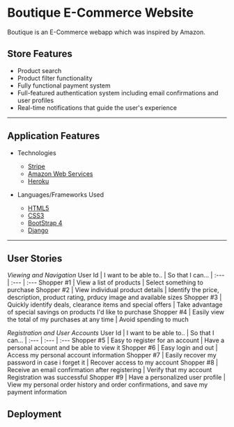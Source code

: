 # Boutique E-Commerce Website


Boutique is an E-Commerce webapp which was inspired by Amazon.

## Store Features
- Product search
- Product filter functionality
- Fully functional payment system
- Full-featured authentication system including email confirmations and user profiles
- Real-time notifications that guide the user's experience
---

## Application Features
- Technologies
    - [Stripe](https://stripe.com/en-ca)
    - [Amazon Web Services](https://aws.amazon.com/)
    - [Heroku](https://www.heroku.com/)

- Languages/Frameworks Used
    - [HTML5](https://en.wikipedia.org/wiki/HTML5)
    - [CSS3](https://en.wikipedia.org/wiki/CSS)
    - [BootStrap 4](https://getbootstrap.com/)
    - [Django](https://www.djangoproject.com/)
---
## User Stories
*Viewing and Navigation*
User Id | I want to be able to.. | So that I can...
| :--- | :--- | :---
Shopper #1  | View a list of products | Select something to purchase
Shopper #2  | View individual product details | Identify the price, description, product rating, prducy image and available sizes
Shopper #3  | Quickly identify deals, clearance items and special offers | Take advantage of special savings on products I'd like to purchase
Shopper #4  | Easily view the total of my purchases at any time | Avoid spending to much

*Registration and User Accounts*
User Id | I want to be able to.. | So that I can...
| :--- | :--- | :---
Shopper #5  | Easy to register for an account | Have a personal account and be able to view it
Shopper #6  | Easy login and out | Access my personal account information
Shopper #7  | Easily recover my password in case i forget it | Recover access to my account
Shopper #8  | Receive an email confirmation after registering | Verify that my account Registration was successful
Shopper #9  | Have a personalized user profile | View my personal order history and order confirmations, and save my payment information

## Deployment